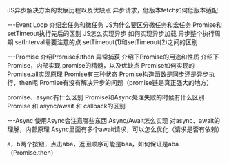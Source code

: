 JS异步解决方案的发展历程以及优缺点
异步请求，低版本fetch如何低版本适配

---Event Loop
介绍宏任务和微任务 JS为什么要区分微任务和宏任务
Promise和setTimeout执行先后的区别
JS怎么实现异步 如何实现异步加载 异步整个执行周期
setInterval需要注意的点
setTimeout(1)和setTimeout(2)之间的区别

---Promise
介绍Promise和then 异常捕获     介绍下Promise的用途和性质 介绍下Promise，内部实现 promise的精髓，以及优缺点
Promise如何实现的
Promise.all实现原理
Promise有三种状态
Promise构造函数是同步还是异步执行，then呢
Promise有没有解决异步的问题（promise链是真正强大的地方）

promise、async有什么区别
Promise和Async处理失败的时候有什么区别
Promise 和 async/await 和 callback的区别

---Async
使用Async会注意哪些东西
Async/Await怎么实现
对async、await的理解，内部原理
Async里面有多个await请求，可以怎么优化（请求是否有依赖）

a，b两个按钮，点击aba，返回顺序可能是baa，如何保证是aba（Promise.then）